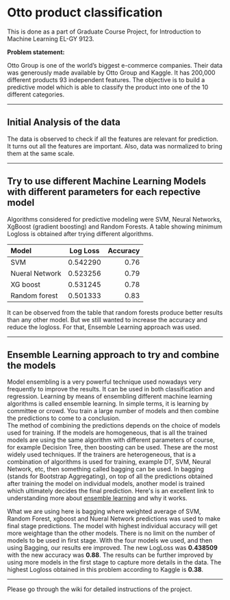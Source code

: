 # Otto product classification
This is done as a part of Graduate Course Project, for Introduction to Machine Learning EL-GY 9123.

**Problem statement:**

Otto Group is one of the world’s biggest e-commerce companies. Their data was generously made available by Otto Group and Kaggle. It has 200,000 different products 93 independent features. The objective is to build a predictive model which is able to classify the product into one of the 10 different categories.


---------------------------
## Initial Analysis of the data

The data is observed to check if all the features  are relevant for prediction. It turns out all the features are important. Also, data was normalized to bring them at the same scale.

---------------------------
## Try to use different Machine Learning Models with different parameters for each repective model
Algorithms considered for predictive modeling were SVM, Neural Networks, XgBoost (gradient boosting) and Random Forests.
A table showing minimum Logloss is obtained after trying different algorithms. 

| Model          | Log Loss       | Accuracy
| :---           |     :---:      |   ---:
| SVM            | 0.542290       | 0.76
| Nueral Network | 0.523256       | 0.79
| XG boost       | 0.531245       | 0.78
| Random forest  | 0.501333       | 0.83

It can be observed from the table that random forests produce better results than any other model. But we still wanted to increase the accuracy and reduce the logloss. For that, Ensemble Learning approach was used.

---------------------------
## Ensemble Learning approach to try and combine the models
Model ensembling is a very powerful technique used nowadays very frequently to improve the results. It can be used in both classification and regression. Learning by means of ensembling different machine learning algorithms is called ensemble learning. In simple terms, it is learning by committee or crowd. You train a large number of models and then combine the predictions to come to a conclusion. <br />
The method of combining the predictions depends on the choice of models used for training. If the models are homogeneous, that is all the trained models are using the same algorithm with different parameters of course, for example Decision Tree, then boosting can be used. These are the most widely used techniques. If the trainers are heterogeneous, that is a combination of algorithms is used for training, example DT, SVM, Neural Network, etc, then something called bagging can be used. In bagging (stands for Bootstrap Aggregating), on top of all the predictions obtained after training the model on individual models, another model is trained which ultimately decides the final prediction.
Here's is an excellent link to understanding more about [ensemble learning](https://mlwave.com/kaggle-ensembling-guide/) and why it works.

What we are using here is bagging where weighted average of SVM, Random Forest, xgboost and Nueral Network predictions was used to make final stage predictions. The model with highest individual accuracy will get more weightage than the other models. There is no limit on the number of models to be used in first stage. 
With the four models we used, and then using Bagging, our results ere improved. The new LogLoss was **0.438509** with the new accuracy was **0.88**. 
The results can be further improved by using more models in the first stage to capture more details in the data. The highest Logloss obtained in this problem according to Kaggle is **0.38**.

---------------------------

Please go through the wiki for detailed instructions of the project. 
